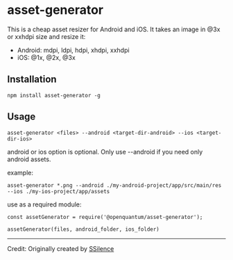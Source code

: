 # asset-generator

This is a cheap asset resizer for Android and iOS. It takes an image in @3x or xxhdpi size and resize it:

- Android: mdpi, ldpi, hdpi, xhdpi, xxhdpi
- iOS: @1x, @2x, @3x

## Installation

```
npm install asset-generator -g
```

## Usage

```
asset-generator <files> --android <target-dir-android> --ios <target-dir-ios>
```

android or ios option is optional. Only use --android if you need only android assets.

example:

```
asset-generator *.png --android ./my-android-project/app/src/main/res --ios ./my-ios-project/app/assets
```

use as a required module:

```
const assetGenerator = require('@openquantum/asset-generator');

assetGenerator(files, android_folder, ios_folder)

```

---

Credit:
Originally created by [SSilence](https://github.com/SSilence/asset-generator)
